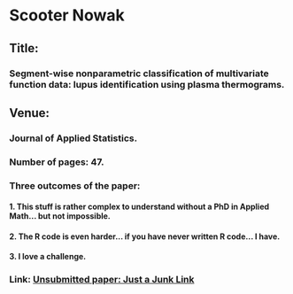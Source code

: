 # Scooter Nowak
## Title:
### Segment-wise nonparametric classification of multivariate function data: lupus identification using plasma thermograms. 
## Venue:
### Journal of Applied Statistics. 
### Number of pages: 47. 
### Three outcomes of the paper:  
#### 1. This stuff is rather complex to understand without a PhD in Applied Math... but not impossible. 
#### 2. The R code is even harder... if you have never written R code... I have. 
#### 3. I love a challenge. 
### Link: [Unsubmitted paper: Just a Junk Link](http:nau.edu)
